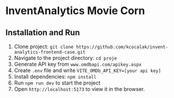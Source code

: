 # InventAnalytics Movie Corn

## Installation and Run

1. Clone project: `git clone https://github.com/kcocalak/invent-analytics-frontend-case.git`
2. Navigate to the project directory: `cd proje`
3. Generate API key from `www.omdbapi.com/apikey.aspx`
4. Create `.env` file and write `VITE_OMDb_API_KEY=[your api key]`
5. Install dependencies: `npm install`
6. Run `npm run dev` to start the project
7. Open `http://localhost:5173` to view it in the browser.
